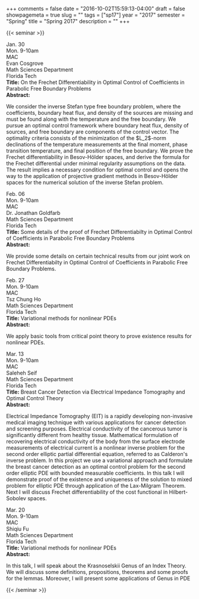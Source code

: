 +++
comments = false
date = "2016-10-02T15:59:13-04:00"
draft = false
showpagemeta = true
slug = ""
tags = ["sp17"]
year = "2017"
semester = "Spring"
title = "Spring 2017"
description = ""
+++

{{< seminar >}}

<!-- begin seminar -->
<tr>
<td style="width: 23%;">
<div class="left_col">Jan. 30<br> Mon. 9-10am<br> MAC</div>
</td>
<td style="width: 23%;">
<div class="center_col">Evan Cosgrove <br>Math Sciences Department<br> Florida Tech</div>
</td>
<td style="min-width: 50%;">
<div class="right_col"><strong>Title:</strong> On the Frechet Differentiability in Optimal Control of Coefficients in Parabolic Free Boundary Problems
<br><strong>Abstract:</strong> <p> We consider the inverse Stefan type free boundary problem, where the coefficients, boundary heat flux, and density of the sources are missing and must be found along with the temperature and the free boundary. We pursue an optimal control framework where boundary heat flux, density of sources, and free boundary are components of the control vector. The optimality criteria consists of the minimization of the $L_2$-norm declinations of the temperature measurements at the final moment, phase transition temperature, and final position of the free boundary. We prove the Frechet differentiability in Besov-Hölder spaces, and derive the formula for the Frechet differential under minimal regularity assumptions on the data. The result implies a necessary condition for optimal control and opens the way to the application of projective gradient methods in Besov-Hölder spaces for the numerical solution of the inverse Stefan problem.</p>
</div>
</td>
</tr>
<!-- end seminar -->

<!-- begin seminar -->
<tr>
<td style="width: 23%;">
<div class="left_col">Feb. 06<br> Mon. 9-10am<br> MAC</div>
</td>
<td style="width: 23%;">
<div class="center_col">Dr. Jonathan Goldfarb <br>Math Sciences Department<br> Florida Tech</div>
</td>
<td style="min-width: 50%;">
<div class="right_col"><strong>Title:</strong> Some details of the proof of Frechet Differentiabilty in Optimal Control of Coefficients in Parabolic Free Boundary Problems
<br><strong>Abstract:</strong> <p>We provide some details on certain technical results from our joint work on Frechet Differentiabilty in Optimal Control of Coefficients in Parabolic Free Boundary Problems.</p>
</div>
</td>
</tr>
<!-- end seminar -->

<!-- begin seminar -->
<tr>
<td style="width: 23%;">
<div class="left_col">Feb. 27<br> Mon. 9-10am<br> MAC</div>
</td>
<td style="width: 23%;">
<div class="center_col">Tsz Chung Ho <br>Math Sciences Department<br> Florida Tech</div>
</td>
<td style="min-width: 50%;">
<div class="right_col"><strong>Title:</strong> Variational methods for nonlinear PDEs
<br><strong>Abstract:</strong> <p>We apply basic tools from critical point theory to prove existence results for nonlinear PDEs.</p>
</div>
</td>
</tr>
<!-- end seminar -->


<!-- begin seminar -->
<tr>
<td style="width: 23%;">
<div class="left_col">Mar. 13<br> Mon. 9-10am<br> MAC</div>
</td>
<td style="width: 23%;">
<div class="center_col">Saleheh Seif <br>Math Sciences Department<br> Florida Tech</div>
</td>
<td style="min-width: 50%;">
<div class="right_col"><strong>Title:</strong> Breast Cancer Detection via Electrical Impedance Tomography and Optimal Control Theory
<br><strong>Abstract:</strong> <p>Electrical Impedance Tomography (EIT) is a rapidly developing non-invasive medical imaging technique with various applications for cancer detection and screening purposes. Electrical conductivity of the cancerous tumor is significantly different from healthy tissue. Mathematical formulation of recovering electrical conductivity of the body from the surface electrode measurements of electrical current is a nonlinear inverse problem for the second order elliptic partial differential equation, referred to as Calderon's inverse problem. In this project we use a variational approach and formulate the breast cancer detection as an optimal control problem for the second order elliptic PDE with bounded measurable coefficients. In this talk I will demonstrate proof of the existence and uniqueness of the solution to mixed problem for elliptic PDE through application of the Lax-Milgram Theorem. Next I will discuss Frechet differentiability of the cost functional in Hilbert-Sobolev spaces.</p>
</div>
</td>
</tr>
<!-- end seminar -->


<!-- begin seminar -->
<tr>
<td style="width: 23%;">
<div class="left_col">Mar. 20<br> Mon. 9-10am<br> MAC</div>
</td>
<td style="width: 23%;">
<div class="center_col">Shiqiu Fu <br>Math Sciences Department<br> Florida Tech</div>
</td>
<td style="min-width: 50%;">
<div class="right_col"><strong>Title:</strong> Variational methods for nonlinear PDEs
<br><strong>Abstract:</strong> <p>In this talk, I will speak about the Krasnoselskii Genus of an Index Theory. We will discuss some definitions, propositions, theorems and some proofs for the lemmas.  Moreover, I will present some applications of Genus in PDE</p>
</div>
</td>
</tr>
<!-- end seminar -->


<!-- begin seminar
<tr>
<td style="width: 23%;">
<div class="left_col">Mar. 27<br> Mon. 9-10am<br> MAC</div>
</td>
<td style="width: 23%;">
<div class="center_col">Ali Al-Obaidi <br>Math Sciences Department<br> Florida Tech</div>
</td>
<td style="min-width: 50%;">
<div class="right_col"><strong>Title:</strong> Modulated Random Measures in Topological Spaces
<br><strong>Abstract:</strong> <p>In this seminar, we will introduce random measures in different topological spaces and give some examples of them. Moreover, we will define their stochastic integrals and go over relevant integral theory, such as Campbell's theorem and its application in Laplace functional. We will discuss the most significant issue: the fact that stochastic integrals are just a random measure. Next, we will present the concept of the stochastic integral of a function of two variables, where we will see how they are related to modulated random measures. We will talk about the construction of modulated random measures using measures or stochastic processes and drive the intensity and rates intensity of the constructions.</p>
</div>
</td>
</tr>
<!-- end seminar -->
</tbody>
</table>
</div>
{{< /seminar >}}

